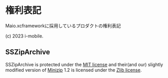 # 権利表記

Maio.xcframeworkに採用しているプロダクトの権利表記

(c) 2023 i-mobile.

## SSZipArchive

SSZipArchive is protected under the [MIT license](https://github.com/samsoffes/ssziparchive/raw/master/LICENSE) and their(and our) slightly modified version of [Minizip](https://github.com/nmoinvaz/minizip) 1.2 is licensed under the [Zlib license](http://www.zlib.net/zlib_license.html).

